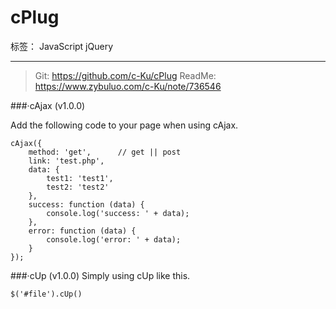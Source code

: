 ﻿# cPlug

标签： JavaScript jQuery

---

>Git: https://github.com/c-Ku/cPlug
ReadMe: https://www.zybuluo.com/c-Ku/note/736546

###·cAjax (v1.0.0)

Add the following code to your page when using cAjax.
    
```
cAjax({
	method: 'get',      // get || post
	link: 'test.php',
	data: {
		test1: 'test1',
		test2: 'test2'
	},
	success: function (data) {
		console.log('success: ' + data);
	},
	error: function (data) {
		console.log('error: ' + data);
	}
});
```

###·cUp (v1.0.0)
Simply using cUp like this.
```
$('#file').cUp()
```




